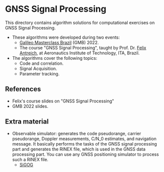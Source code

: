 # GNSS Signal Processing

This directory contains algorithm solutions for computational exercises on GNSS Signal Processing.
- These algorithms were developed during two events:
  - [Galileo Masterclass Brazil] (GMB) 2022.
  - The course "GNSS Signal Processing", taught by Prof. Dr. [Felix Antreich], at Aeronautics Institute of Technology, ITA, Brazil.
- The algorithms cover the following topics:
  - Code and correlation.
  - Signal Acquisition.
  - Parameter tracking.

## References

- Felix's course slides on "GNSS Signal Processing"
- GMB 2022 slides.

## Extra material

- Observable simulator: generates the code pseudorange, carrier pseudorange, Doppler measurements, C/N_0 estimates, and navigation message. It basically performs the tasks of the GNSS signal processing part and generates the RINEX file, which is used in the GNSS data processing part. You can use any GNSS positioning simulator to process such a RINEX file.
  - [SiGOG]

[Felix Antreich]: https://ieeexplore.ieee.org/author/37394570200
[Galileo Masterclass Brazil]: https://server.gage.upc.edu/TEACHING_MATERIAL/GMB2022/SOFTWARE/
[SiGOG]: https://geodesy.noaa.gov/gps-toolbox/Mohino.htm
